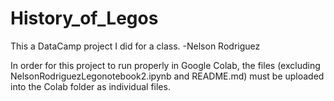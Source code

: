 # History_of_Legos
This a DataCamp project I did for a class. -Nelson Rodriguez

In order for this project to run properly in Google Colab, the files (excluding NelsonRodriguezLegonotebook2.ipynb and README.md) must be uploaded into the Colab folder as individual files.
